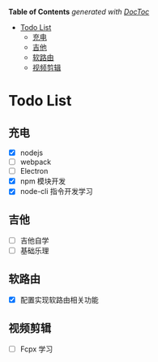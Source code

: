 <!-- START doctoc generated TOC please keep comment here to allow auto update -->
<!-- DON'T EDIT THIS SECTION, INSTEAD RE-RUN doctoc TO UPDATE -->
**Table of Contents**  *generated with [DocToc](https://github.com/thlorenz/doctoc)*

- [Todo List](#todo-list)
  - [充电](#%E5%85%85%E7%94%B5)
  - [吉他](#%E5%90%89%E4%BB%96)
  - [软路由](#%E8%BD%AF%E8%B7%AF%E7%94%B1)
  - [视频剪辑](#%E8%A7%86%E9%A2%91%E5%89%AA%E8%BE%91)

<!-- END doctoc generated TOC please keep comment here to allow auto update -->

# Todo List

## 充电

- [x] nodejs
- [ ] webpack
- [ ] Electron
- [x] npm 模块开发
- [x] node-cli 指令开发学习

## 吉他

- [ ] 吉他自学
- [ ] 基础乐理

## 软路由

- [x] 配置实现软路由相关功能

## 视频剪辑

- [ ] Fcpx 学习
